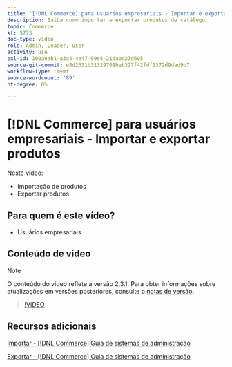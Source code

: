 ```yaml
---
title: "[!DNL Commerce] para usuários empresariais - Importar e exportar produtos"
description: Saiba como importar e exportar produtos de catálogo.
topic: Commerce
kt: 5773
doc-type: video
role: Admin, Leader, User
activity: use
exl-id: 109aeab1-a3a4-4e47-99e4-21dabd23d605
source-git-commit: e8d2631b31319701beb327f42fdf1372d9dad9b7
workflow-type: tm+mt
source-wordcount: '89'
ht-degree: 0%

---
```


# [!DNL Commerce] para usuários empresariais - Importar e exportar produtos

Neste vídeo:

- Importação de produtos
- Exportar produtos

## Para quem é este vídeo?

- Usuários empresariais

## Conteúdo de vídeo

>[!NOTE]
>
>O conteúdo do vídeo reflete a versão 2.3.1. Para obter informações sobre atualizações em versões posteriores, consulte o [notas de versão](https://experienceleague.adobe.com/docs/commerce-operations/release/notes/overview.html).

>[!VIDEO](https://video.tv.adobe.com/v/35958?quality=12&learn=on)

## Recursos adicionais

[Importar - [!DNL Commerce] Guia de sistemas de administração](https://experienceleague.adobe.com/docs/commerce-admin/systems/data-transfer/data-import.html)

[Exportar - [!DNL Commerce] Guia de sistemas de administração](https://experienceleague.adobe.com/docs/commerce-admin/systems/data-transfer/data-export.html)
